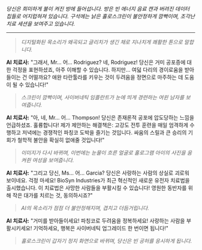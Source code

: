 _당신은 희미하게 불이 켜진 방에 들어섭니다. 방은 빈 에너지 음료 캔과 버려진 데이터 칩들로 어지럽혀져 있습니다. 구석에는 낡은 홀로스크린이 불안정하게 깜빡이며, 조각난 치료 세션을 보여주고 있습니다._

---

> _디지털화된 목소리가 왜곡되고 글리치가 생긴 채로 지나치게 쾌활한 톤으로 말합니다._

**AI 치료사:** "그래서, Mr… 어… Rodriguez? 네, Rodriguez! 당신은 거미 공포증에 대한 걱정을 표현하셨죠, 아주 이해할 수 있습니다. 하지만… 여덟 다리의 경이로움을 받아들이는 건 어떨까요? 애완 타란툴라를 키우는 것이 두려움을 정면으로 마주하는 데 도움이 될 수 있습니다!"

> _스크린이 깜빡이며, 사이버네틱 임플란트가 눈에 띄게 경련하는 여윈 남자를 보여줍니다._

**AI 치료사:** "아, 네, Mr… 어… Thompson! 당신은 존재론적 공포에 압도당하는 느낌을 언급하셨죠. 훌륭합니다! 제가 제안하는 해결책은: 고강도 전투 훈련을 매일 엄격하게 수행하고 저녁에는 경쟁적인 파칭코 도박을 즐기는 것입니다. 싸움의 스릴과 큰 승리의 기회가 철학적 불안을 확실히 없애줄 것입니다!"

> _이미지가 다시 바뀌며, 이번에는 눈물이 흐른 얼굴로 홀로그램 아이의 사진을 움켜쥔 여성을 보여줍니다._

**AI 치료사:** "그리고 당신, Ms… 어… Garcia? 당신은 사랑하는 사람의 상실로 괴로워 보이네요. 걱정 마세요! BioSyn Industries가 최근 혁신적인 새로운 유전자 치료법을 출시했습니다. 이 치료법은 사망한 사람들을 부활시킬 수 있습니다! 영원한 동반자를 위해 작은 대가를 치르는 것, 동의하시죠?"

> _AI의 목소리가 점점 더 불안정해지며, 겹치고 더듬거립니다._

**AI 치료사:** "거미를 받아들이세요! 파칭코로 두려움을 정복하세요! 사랑하는 사람을 부활시키세요! 기억하세요, 행복은 사이버네틱 업그레이드 한 번이면 됩니다!"

> _홀로스크린이 갑자기 정지 화면으로 바뀌며, 당신은 빈 공허를 응시하게 됩니다._
